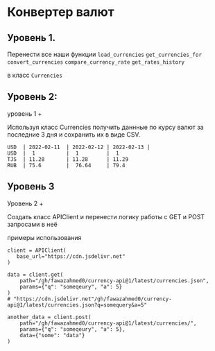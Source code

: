 # Конвертер валют

## Уровень 1.

Перенести все наши функции 
`load_currencies`
`get_currencies_for`
`convert_currencies`
`compare_currency_rate`
`get_rates_history`

в класс `Currencies`
 
## Уровень 2:
уровень 1 + 

Используя класс Currencies получить даннные по курсу валют за последние 3 дня и сохранить их  в виде CSV.
```
USD  | 2022-02-11  | 2022-02-12 | 2022-02-13 |
USD  |  1          |  1         |  1
TJS  | 11.28       | 11.28      | 11.29
RUB  | 75.6        |  76.64     | 79.4   

```

## Уровень 3
Уровень 2 +

Создать класс APIClient и перенести логику работы с GET и POST запросами в неё

примеры использования
```
client = APIClient(
   base_url="https://cdn.jsdelivr.net"
)

data = client.get(
    path="/gh/fawazahmed0/currency-api@1/latest/currencies.json",
    params={"q": "someqeury", "a": 5}
)
# "https://cdn.jsdelivr.net"/gh/fawazahmed0/currency-api@1/latest/currencies.json?q=somequery&a=5"

another_data = client.post(
    path="/gh/fawazahmed0/currency-api@1/latest/currencies/",
    params={"q": "someqeury", "a": 5},
    data={"some": "data"}
)

```
